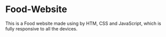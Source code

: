 # Food-Website
This is a Food website made using by HTM, CSS and JavaScript, which is fully responsive to all the devices.
